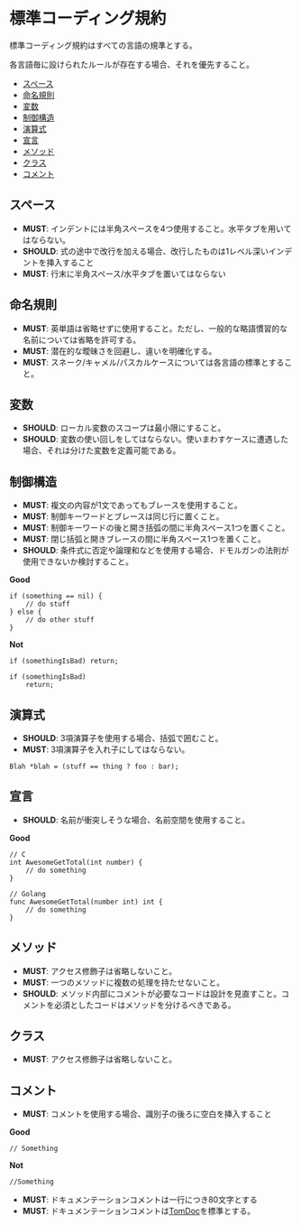 # 標準コーディング規約

標準コーディング規約はすべての言語の規準とする。

各言語毎に設けられたルールが存在する場合、それを優先すること。

- [スペース](#spacing)
- [命名規則](#naming)
- [変数](#variables)
- [制御構造](#conditionals)
- [演算式](#operations)
- [宣言](#declarations)
- [メソッド](#methods)
- [クラス](#class)
- [コメント](#comments)


## スペース <a name="spacing">

- **MUST**: インデントには半角スペースを4つ使用すること。水平タブを用いてはならない。
- **SHOULD**: 式の途中で改行を加える場合、改行したものは1レベル深いインデントを挿入すること
- **MUST**: 行末に半角スペース/水平タブを置いてはならない


## 命名規則 <a name="naming">

- **MUST**: 英単語は省略せずに使用すること。ただし、一般的な略語慣習的な名前については省略を許可する。
- **MUST**: 潜在的な曖昧さを回避し、違いを明確化する。
- **MUST**: スネーク/キャメル/パスカルケースについては各言語の標準とすること。


## 変数 <a name="variables">

- **SHOULD**: ローカル変数のスコープは最小限にすること。
- **SHOULD**: 変数の使い回しをしてはならない。使いまわすケースに遭遇した場合、それは分けた変数を定義可能である。


## 制御構造 <a name="conditionals">

- **MUST**: 複文の内容が1文であってもブレースを使用すること。
- **MUST**: 制御キーワードとブレースは同じ行に置くこと。
- **MUST**: 制御キーワードの後と開き括弧の間に半角スペース1つを置くこと。
- **MUST**: 閉じ括弧と開きブレースの間に半角スペース1つを置くこと。
- **SHOULD**: 条件式に否定や論理和などを使用する場合、ドモルガンの法則が使用できないか検討すること。

**Good**

```
if (something == nil) {
    // do stuff
} else {
    // do other stuff
}
```

**Not**

```
if (somethingIsBad) return;

if (somethingIsBad)
    return;
```


## 演算式 <a name="operations">

- **SHOULD**: 3項演算子を使用する場合、括弧で囲むこと。
- **MUST**: 3項演算子を入れ子にしてはならない。

```
Blah *blah = (stuff == thing ? foo : bar);
```


## 宣言 <a name="declarations">

- **SHOULD**: 名前が衝突しそうな場合、名前空間を使用すること。

**Good**

```
// C
int AwesomeGetTotal(int number) {
    // do something
}

// Golang
func AwesomeGetTotal(number int) int {
    // do something
}
```


## メソッド <a name="methods">

- **MUST**: アクセス修飾子は省略しないこと。
- **MUST**: 一つのメソッドに複数の処理を持たせないこと。
- **SHOULD**: メソッド内部にコメントが必要なコードは設計を見直すこと。コメントを必須としたコードはメソッドを分けるべきである。


## クラス <a name="class">

- **MUST**: アクセス修飾子は省略しないこと。


## コメント <a name="comments">

- **MUST**: コメントを使用する場合、識別子の後ろに空白を挿入すること

**Good**

```
// Something
```

**Not**

```
//Something
```

- **MUST**: ドキュメンテーションコメントは一行につき80文字とする
- **MUST**: ドキュメンテーションコメントは[TomDoc](http://tomdoc.org)を標準とする。

